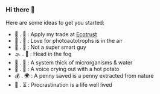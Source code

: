 ### Hi there 👋

<!--
**pollardld/pollardld** is a ✨ _special_ ✨ repository because its `README.md` (this file) appears on your GitHub profile.
-->
Here are some ideas to get you started:  
  - 🌳  . 🛶  :  Apply my trade at [Ecotrust](https://ecotrust.org)
  - 🌲  . 🌻  :  Love for photoautotrophs is in the air
  - 👨‍ . 🧠  :  Not a super smart guy
  - 🌫️  . 🌁  :  Head in the fog
  - 🦠  . 🌊  :  A system thick of microrganisms & water
  - 🐺  . 🥔  :  A voice crying out with a hot potato
  - 💰  . 🌍  :  A penny saved is a penny extracted from nature
  - 🤦  . ⏳  :  Procrastination is a life well lived

